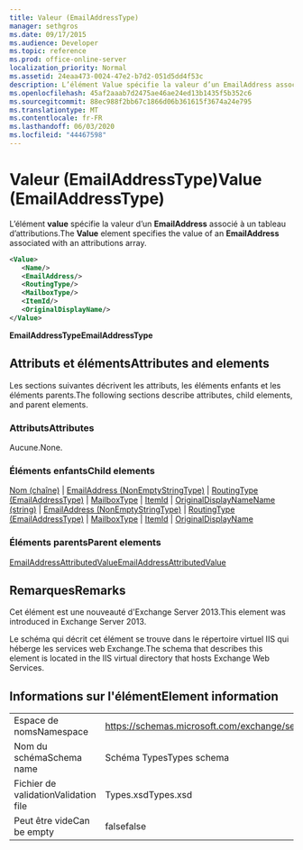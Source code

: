 ```yaml
---
title: Valeur (EmailAddressType)
manager: sethgros
ms.date: 09/17/2015
ms.audience: Developer
ms.topic: reference
ms.prod: office-online-server
localization_priority: Normal
ms.assetid: 24eaa473-0024-47e2-b7d2-051d5dd4f53c
description: L’élément Value spécifie la valeur d’un EmailAddress associé à un tableau d’attributions.
ms.openlocfilehash: 45af2aaab7d2475ae46ae24ed13b1435f5b352c6
ms.sourcegitcommit: 88ec988f2bb67c1866d06b361615f3674a24e795
ms.translationtype: MT
ms.contentlocale: fr-FR
ms.lasthandoff: 06/03/2020
ms.locfileid: "44467598"
---
```

# <a name="value-emailaddresstype"></a><span data-ttu-id="8aca0-103">Valeur (EmailAddressType)</span><span class="sxs-lookup"><span data-stu-id="8aca0-103">Value (EmailAddressType)</span></span>

<span data-ttu-id="8aca0-104">L’élément **value** spécifie la valeur d’un **EmailAddress** associé à un tableau d’attributions.</span><span class="sxs-lookup"><span data-stu-id="8aca0-104">The **Value** element specifies the value of an **EmailAddress** associated with an attributions array.</span></span> 
  
```XML
<Value>
   <Name/>
   <EmailAddress/>
   <RoutingType/>
   <MailboxType/>
   <ItemId/>
   <OriginalDisplayName/>
</Value>
```

<span data-ttu-id="8aca0-105">**EmailAddressType**</span><span class="sxs-lookup"><span data-stu-id="8aca0-105">**EmailAddressType**</span></span>

## <a name="attributes-and-elements"></a><span data-ttu-id="8aca0-106">Attributs et éléments</span><span class="sxs-lookup"><span data-stu-id="8aca0-106">Attributes and elements</span></span>

<span data-ttu-id="8aca0-107">Les sections suivantes décrivent les attributs, les éléments enfants et les éléments parents.</span><span class="sxs-lookup"><span data-stu-id="8aca0-107">The following sections describe attributes, child elements, and parent elements.</span></span>
  
### <a name="attributes"></a><span data-ttu-id="8aca0-108">Attributs</span><span class="sxs-lookup"><span data-stu-id="8aca0-108">Attributes</span></span>

<span data-ttu-id="8aca0-109">Aucune.</span><span class="sxs-lookup"><span data-stu-id="8aca0-109">None.</span></span>
  
### <a name="child-elements"></a><span data-ttu-id="8aca0-110">Éléments enfants</span><span class="sxs-lookup"><span data-stu-id="8aca0-110">Child elements</span></span>

<span data-ttu-id="8aca0-111">[Nom (chaîne)](name-string.md)  |  [EmailAddress (NonEmptyStringType)](emailaddress-nonemptystringtype.md)  |  [RoutingType (EmailAddressType)](routingtype-emailaddresstype.md)  |  [MailboxType](mailboxtype.md)  |  [ItemId](itemid.md)  |  [OriginalDisplayName](originaldisplayname.md)</span><span class="sxs-lookup"><span data-stu-id="8aca0-111">[Name (string)](name-string.md) | [EmailAddress (NonEmptyStringType)](emailaddress-nonemptystringtype.md) | [RoutingType (EmailAddressType)](routingtype-emailaddresstype.md) | [MailboxType](mailboxtype.md) | [ItemId](itemid.md) | [OriginalDisplayName](originaldisplayname.md)</span></span>
  
### <a name="parent-elements"></a><span data-ttu-id="8aca0-112">Éléments parents</span><span class="sxs-lookup"><span data-stu-id="8aca0-112">Parent elements</span></span>

[<span data-ttu-id="8aca0-113">EmailAddressAttributedValue</span><span class="sxs-lookup"><span data-stu-id="8aca0-113">EmailAddressAttributedValue</span></span>](emailaddressattributedvalue.md)
  
## <a name="remarks"></a><span data-ttu-id="8aca0-114">Remarques</span><span class="sxs-lookup"><span data-stu-id="8aca0-114">Remarks</span></span>

<span data-ttu-id="8aca0-115">Cet élément est une nouveauté d'Exchange Server 2013.</span><span class="sxs-lookup"><span data-stu-id="8aca0-115">This element was introduced in Exchange Server 2013.</span></span>
  
<span data-ttu-id="8aca0-116">Le schéma qui décrit cet élément se trouve dans le répertoire virtuel IIS qui héberge les services web Exchange.</span><span class="sxs-lookup"><span data-stu-id="8aca0-116">The schema that describes this element is located in the IIS virtual directory that hosts Exchange Web Services.</span></span>
  
## <a name="element-information"></a><span data-ttu-id="8aca0-117">Informations sur l'élément</span><span class="sxs-lookup"><span data-stu-id="8aca0-117">Element information</span></span>

|||
|:-----|:-----|
|<span data-ttu-id="8aca0-118">Espace de noms</span><span class="sxs-lookup"><span data-stu-id="8aca0-118">Namespace</span></span>  <br/> |https://schemas.microsoft.com/exchange/services/2006/types  <br/> |
|<span data-ttu-id="8aca0-119">Nom du schéma</span><span class="sxs-lookup"><span data-stu-id="8aca0-119">Schema name</span></span>  <br/> |<span data-ttu-id="8aca0-120">Schéma Types</span><span class="sxs-lookup"><span data-stu-id="8aca0-120">Types schema</span></span>  <br/> |
|<span data-ttu-id="8aca0-121">Fichier de validation</span><span class="sxs-lookup"><span data-stu-id="8aca0-121">Validation file</span></span>  <br/> |<span data-ttu-id="8aca0-122">Types.xsd</span><span class="sxs-lookup"><span data-stu-id="8aca0-122">Types.xsd</span></span>  <br/> |
|<span data-ttu-id="8aca0-123">Peut être vide</span><span class="sxs-lookup"><span data-stu-id="8aca0-123">Can be empty</span></span>  <br/> |<span data-ttu-id="8aca0-124">false</span><span class="sxs-lookup"><span data-stu-id="8aca0-124">false</span></span>  <br/> |
   

